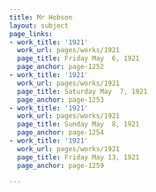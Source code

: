 ```yaml
---
title: Mr Hobson
layout: subject
page_links:
- work_title: '1921'
  work_url: pages/works/1921
  page_title: Friday May  6, 1921
  page_anchor: page-1252
- work_title: '1921'
  work_url: pages/works/1921
  page_title: Saturday May  7, 1921
  page_anchor: page-1253
- work_title: '1921'
  work_url: pages/works/1921
  page_title: Sunday May  8, 1921
  page_anchor: page-1254
- work_title: '1921'
  work_url: pages/works/1921
  page_title: Friday May 13, 1921
  page_anchor: page-1259

---
```

